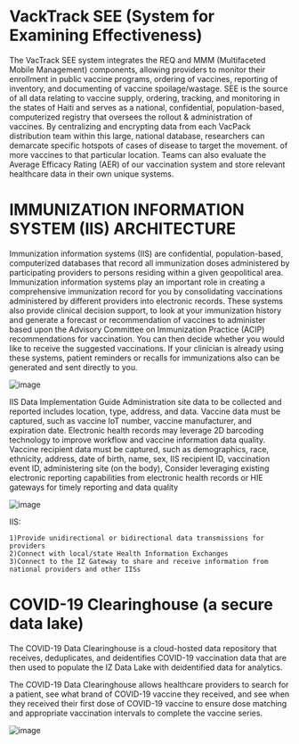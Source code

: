 # VackTrack SEE (System for Examining Effectiveness)
The VacTrack SEE  system integrates the REQ and MMM (Multifaceted Mobile Management) components, allowing providers to monitor their enrollment in public vaccine programs, ordering of vaccines, reporting of inventory, and documenting of vaccine spoilage/wastage.
SEE is the source of all data relating to vaccine supply, ordering, tracking, and monitoring in the states of Haiti and serves as a national, confidential, population-based, computerized registry that oversees the rollout & administration of vaccines.
By centralizing and encrypting data from each VacPack distribution team within this large, national database, researchers can demarcate specific hotspots of cases of disease to target the movement. of more vaccines to that particular location. Teams can also evaluate the Average Efficacy Rating (AER) of our vaccination system and store relevant healthcare data in their own unique systems.

# IMMUNIZATION INFORMATION SYSTEM (IIS) ARCHITECTURE
Immunization information systems (IIS) are confidential, population-based, computerized databases that record all immunization doses administered by participating providers to persons residing within a given geopolitical area. Immunization information systems play an important role in creating a comprehensive immunization record for you by consolidating vaccinations administered by different providers into electronic records. These systems also provide clinical decision support, to look at your immunization history and generate a forecast or recommendation of vaccines to administer based upon the Advisory Committee on Immunization Practice (ACIP) recommendations for vaccination. You can then decide whether you would like to receive the suggested vaccinations. If your clinician is already using these systems, patient reminders or recalls for immunizations also can be generated and sent directly to you.

![image](https://user-images.githubusercontent.com/67471222/118348356-4b07e680-b567-11eb-93f6-9d7d95d3ea20.png)

IIS Data Implementation Guide Administration site data to be collected and reported includes location, type, address, and data. Vaccine data must be captured, such as vaccine IoT number, vaccine manufacturer, and expiration date. Electronic health records may leverage 2D barcoding technology to improve workflow and vaccine information data quality. Vaccine recipient data must be captured, such as demographics, race, ethnicity, address, date of birth, name, sex, IIS recipient ID, vaccination event ID, administering site (on the body), Consider leveraging existing electronic reporting capabilities from electronic health records or HIE gateways for timely reporting and data quality

![image](https://user-images.githubusercontent.com/67471222/118383259-e5c0fd80-b619-11eb-9d1f-50d34531e38f.png)

IIS:

    1)Provide unidirectional or bidirectional data transmissions for providers
    2)Connect with local/state Health Information Exchanges
    3)Connect to the IZ Gateway to share and receive information from national providers and other IISs


# COVID-19 Clearinghouse (a secure data lake)
The COVID-19 Data Clearinghouse is a cloud-hosted data repository that receives, deduplicates, and deidentifies COVID-19 vaccination data that are then used to populate the IZ Data Lake with deidentified data for analytics.

The COVID-19 Data Clearinghouse allows healthcare providers to search for a patient, see what brand of COVID-19 vaccine they received, and see when they received their first dose of COVID-19 vaccine to ensure dose matching and appropriate vaccination intervals to complete the vaccine series.

![image](https://user-images.githubusercontent.com/67471222/118409571-a2fa3680-b6a8-11eb-87cd-cf7aab8c9475.png)







